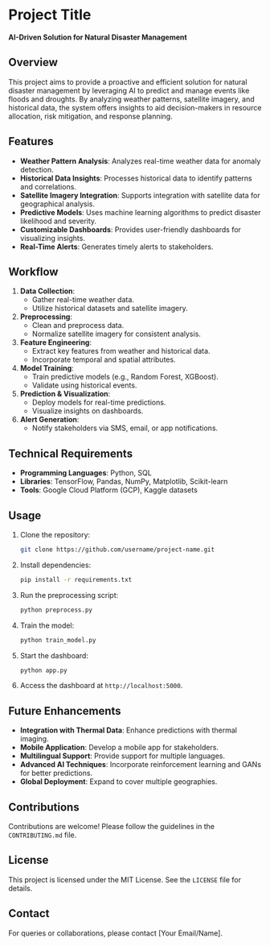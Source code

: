 # Project Title
**AI-Driven Solution for Natural Disaster Management**

## Overview
This project aims to provide a proactive and efficient solution for natural disaster management by leveraging AI to predict and manage events like floods and droughts. By analyzing weather patterns, satellite imagery, and historical data, the system offers insights to aid decision-makers in resource allocation, risk mitigation, and response planning.

## Features
- **Weather Pattern Analysis**: Analyzes real-time weather data for anomaly detection.
- **Historical Data Insights**: Processes historical data to identify patterns and correlations.
- **Satellite Imagery Integration**: Supports integration with satellite data for geographical analysis.
- **Predictive Models**: Uses machine learning algorithms to predict disaster likelihood and severity.
- **Customizable Dashboards**: Provides user-friendly dashboards for visualizing insights.
- **Real-Time Alerts**: Generates timely alerts to stakeholders.

## Workflow
1. **Data Collection**:
    - Gather real-time weather data.
    - Utilize historical datasets and satellite imagery.
2. **Preprocessing**:
    - Clean and preprocess data.
    - Normalize satellite imagery for consistent analysis.
3. **Feature Engineering**:
    - Extract key features from weather and historical data.
    - Incorporate temporal and spatial attributes.
4. **Model Training**:
    - Train predictive models (e.g., Random Forest, XGBoost).
    - Validate using historical events.
5. **Prediction & Visualization**:
    - Deploy models for real-time predictions.
    - Visualize insights on dashboards.
6. **Alert Generation**:
    - Notify stakeholders via SMS, email, or app notifications.

## Technical Requirements
- **Programming Languages**: Python, SQL
- **Libraries**: TensorFlow, Pandas, NumPy, Matplotlib, Scikit-learn
- **Tools**: Google Cloud Platform (GCP), Kaggle datasets

## Usage
1. Clone the repository:
   ```bash
   git clone https://github.com/username/project-name.git
   ```
2. Install dependencies:
   ```bash
   pip install -r requirements.txt
   ```
3. Run the preprocessing script:
   ```bash
   python preprocess.py
   ```
4. Train the model:
   ```bash
   python train_model.py
   ```
5. Start the dashboard:
   ```bash
   python app.py
   ```
6. Access the dashboard at `http://localhost:5000`.

## Future Enhancements
- **Integration with Thermal Data**: Enhance predictions with thermal imaging.
- **Mobile Application**: Develop a mobile app for stakeholders.
- **Multilingual Support**: Provide support for multiple languages.
- **Advanced AI Techniques**: Incorporate reinforcement learning and GANs for better predictions.
- **Global Deployment**: Expand to cover multiple geographies.

## Contributions
Contributions are welcome! Please follow the guidelines in the `CONTRIBUTING.md` file.

## License
This project is licensed under the MIT License. See the `LICENSE` file for details.

## Contact
For queries or collaborations, please contact [Your Email/Name].

